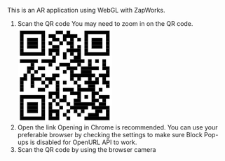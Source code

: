 This is an AR application using WebGL with ZapWorks.

1. Scan the QR code
   You may need to zoom in on the QR code.
   ![QR](ar_business_intro.png "QR")
2. Open the link
   Opening in Chrome is recommended.
   You can use your preferable browser by checking the settings to make sure Block Pop-ups is disabled for OpenURL API to work.
3. Scan the QR code by using the browser camera
